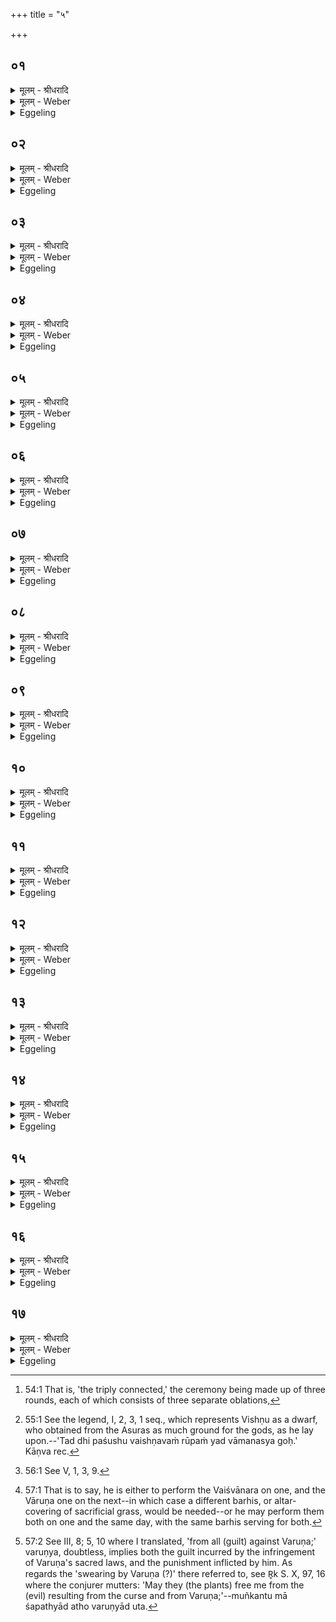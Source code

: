 +++
title = "५"

+++


## ०१
<details><summary>मूलम् - श्रीधरादि</summary>

आग्नावैष्णवमे᳘कादशकपालं पुरोडा᳘शं नि᳘र्व्वपति॥  
(त्यै) ऐन्द्रावैष्णवं᳘ चरुं᳘ व्वैष्णवं त्रि᳘कपालं वा पुरोडा᳘शं चरुं᳘ वा ते᳘न त्रिषंयुक्ते᳘न यजते पु᳘रुषानेत᳘द्देवा ऽउ᳘पायंस्त᳘थो ऽए᳘वैष᳘ ऽएतत्पु᳘रुषानेवो᳘पैति॥
</details>

<details><summary>मूलम् - Weber</summary>

आग्नावैष्णवमे᳘कादशकपालम् पुरोडा᳘शं नि᳘र्वपति॥  
ऐन्द्रावैष्णवं᳘ चरुं᳘ वैष्णवं त्रि᳘कपालं वा पुरोडाशं चरुं᳘ वा ते᳘न त्रिषंयुक्ते᳘न यजते पु᳘रुषानेत᳘द्देवा उ᳘पायंस्त᳘थो एॗवैष᳘ एतत्पु᳘रुषानेवो᳘पैति॥
</details>

<details><summary>Eggeling</summary>

1. He prepares a cake on eleven potsherds for Agni and Vishṇu, a pap for Indra and Vishṇu, and either a cake on three potsherds, or a pap, for Vishṇu. He performs that Trishaṁyukta [^egg_121] offering. Therewith the gods came by men, and in like manner does this (king) now thereby come by men.

[^egg_121]: 54:1 That is, 'the triply connected,' the ceremony being made up of three rounds, each of which consists of three separate oblations,
</details>

## ०२
<details><summary>मूलम् - श्रीधरादि</summary>

स य᳘दाग्नावैष्णवः[[!!]]॥  
(ऽ) ए᳘कादशकपालः पुरोडा᳘शो भ᳘वत्यग्निर्व्वै᳘ दाता᳘ व्वैष्णवाः पुरुषास्त᳘दस्मा ऽअग्नि᳘र्दाता[[!!]] पु᳘रुषान्ददाति॥
</details>

<details><summary>मूलम् - Weber</summary>

स य᳘दाग्नावैष्णवः᳟॥  
ए᳘कादशकपालः पुरोडा᳘शो भ᳘वत्यग्निर्वै᳘ दाता᳘ वैष्णवाः पु᳘रुषास्त᳘दस्मा अग्नि᳘र्दाता पु᳘रुषान्ददाति॥
</details>

<details><summary>Eggeling</summary>

2. Now as to why there is that cake on eleven potsherds for Agni and Vishṇu;--Agni is the giver, and men are Vishṇu's: thus Agni, the giver, gives him (the king) men.
</details>

## ०३
<details><summary>मूलम् - श्रीधरादि</summary>

(त्य᳘) अ᳘थ य᳘दैन्द्राव्वैष्णवः᳘॥  
(श्च) चरुर्भ᳘वती᳘न्द्रो वै य᳘जमानो व्वैष्णवाः पु᳘रुषाः स या᳘ने᳘वास्मा ऽअग्नि᳘र्दाता पु᳘रुषान्द᳘दाति तै᳘रे᳘वैतत्स᳘ᳫँ᳘स्पृशते ता᳘नात्म᳘न्कुरुते॥
</details>

<details><summary>मूलम् - Weber</summary>

अ᳘थ य᳘दैन्द्रावैष्णवः᳟॥  
चरुर्भ᳘वती᳘न्द्रो वै य᳘जमानो वैष्णवाः पु᳘रुषास्त᳘दस्मा अग्नि᳘र्दाता पुरुषान्द᳘दाति तै᳘रेवैतत्स᳘ᳫं᳘स्पृशते ता᳘नात्म᳘न्कुरुते॥
</details>

<details><summary>Eggeling</summary>

3. And as to why there is a pap for Indra and Vishṇu;--Indra is the Sacrificer, and men are Vishṇu's: thus Agni, the giver, gives him (the

 Sacrificer) men; he now puts himself in contact with them, makes them his own.
</details>

## ०४
<details><summary>मूलम् - श्रीधरादि</summary>

(ते᳘ ऽथा) अ᳘थ य᳘द्वैष्णवः[[!!]]॥  
(स्त्रि᳘) त्रि᳘कपालो वा पुरोडा᳘शो भ᳘वति चरु᳘र्व्वा या᳘ने᳘वास्मा ऽअग्नि᳘र्दाता पु᳘रुषान्द᳘दाति ते᳘ष्वे᳘वैत᳘दन्ततः प्र᳘तितिष्ठति यद्वै पु᳘रुषवान्क᳘र्म चि᳘कीर्षति शक्नो᳘ति वै तत्क᳘र्तुं तत्पु᳘रुषाने᳘वैतदु᳘पैति पु᳘रुषवान्त्सूया ऽइ᳘ति त᳘स्य व्वामनो गौर्द᳘क्षिणा स हि᳘ व्वैष्णवो य᳘द्वामनः[[!!]]॥
</details>

<details><summary>मूलम् - Weber</summary>

अ᳘थ य᳘द्वैष्णवः᳟॥  
त्रि᳘कपालो वा पुरोडा᳘शो भ᳘वति चरु᳘र्वा या᳘नेॗवास्मा अग्नि᳘र्दाता पु᳘रुषान्द᳘दाति ते᳘ष्वेॗवैत᳘दन्ततः प्र᳘तितिष्ठति यद्वै पु᳘रुषवान्क᳘र्म चि᳘कीर्षति शक्नो᳘ति वै तत्क᳘र्तुं तत्पु᳘रुषानेॗवैतदु᳘पैति पु᳘रुषवान्त्सूया इ᳘ति त᳘स्य वामनो गौर्द᳘क्षिणा स हि᳘ वैष्णवो य᳘द्वामनः᳟॥
</details>

<details><summary>Eggeling</summary>

4. And as to why there is either a cake on three potsherds, or a pap, for Vishṇu;--whatever men Agni, the giver, gives him, among them he thereby finally establishes him (the king); and whatever work he wishes to do with his men, that he is able to do. Thus he thereby approaches the men, thinking, 'May I be consecrated, and possessed of men!' A dwarfish bull is the sacrificial fee for this (offering), for the dwarf belongs to Vishṇu [^egg_122].

[^egg_122]: 55:1 See the legend, I, 2, 3, 1 seq., which represents Vishṇu as a dwarf, who obtained from the Asuras as much ground for the gods, as he lay upon.--'Tad dhi paśushu vaishṇavaṁ rūpaṁ yad vāmanasya goḥ.' Kāṇva rec.
</details>

## ०५
<details><summary>मूलम् - श्रीधरादि</summary>

(नो ऽथा᳘) अथा᳘परेण त्रिषंयुक्ते᳘न यजते॥  
स᳘ आग्नापौष्णमे᳘कादशकपालं पुरोडा᳘शं नि᳘र्व्वपत्यैन्द्रापौष्णं᳘ चरुं पौष्णं[[!!]] चरुं ते᳘न त्रिषंयुक्ते᳘न यजते पशू᳘नेव त᳘द्देवा ऽउ᳘पायंस्त᳘थो ऽए᳘वैष᳘ एत᳘त्पशू᳘नेवो᳘पैति॥
</details>

<details><summary>मूलम् - Weber</summary>

अथा᳘परेण त्रिषंयुक्ते᳘न यजते॥  
स᳘ आग्नापौष्णमे᳘कादशकपालम् पुरोडा᳘शं नि᳘र्वपत्यैन्द्रापौष्णं᳘ चरुम् पौष्णं᳘ चरुं ते᳘न त्रिषंयुक्ते᳘न यजते पशू᳘नेव त᳘द्देवा उ᳘पायंस्त᳘थो एॗवैष᳘ एत᳘त्पशू᳘नेवो᳘पैति॥
</details>

<details><summary>Eggeling</summary>

5. He then performs another Trishaṁyukta offering. He prepares a cake on eleven potsherds for Agni and Pūshan, a pap for Indra and Pūshan, and a pap for Pūshan: this Trishaṁyukta he offers. Thereby the gods obtained cattle; and in like manner does this (king) thereby obtain cattle.
</details>

## ०६
<details><summary>मूलम् - श्रीधरादि</summary>

स य᳘दाग्नापौष्णः[[!!]]॥  
(ऽ) ए᳘कादशकपालः पुरोडा᳘शो भ᳘वत्यग्निर्व्वै᳘ दाता᳘ पौष्णाः᳘ पश᳘वस्त᳘दस्मा ऽअग्नि᳘रेव᳘ दाता᳘ पशू᳘न्ददाति॥
</details>

<details><summary>मूलम् - Weber</summary>

स य᳘दाग्नापौष्णः᳟॥  
ए᳘कादशकपालः पुरोडा᳘शो भ᳘वत्यग्निर्वै᳘ दाता᳘ पौष्णाः᳘ पश᳘वस्त᳘दस्मा अग्नि᳘रेव᳘ दाता᳘ पशू᳘न्ददाति॥
</details>

<details><summary>Eggeling</summary>

6. Now as to why there is that cake on eleven potsherds for Agni and Pūshan; Agni is the giver, and the cattle are Pūshan's: thus Agni, the giver, gives him cattle.
</details>

## ०७
<details><summary>मूलम् - श्रीधरादि</summary>

(त्य᳘) अ᳘थ य᳘दैन्द्रापौष्णः᳘॥  
(श्च) चरुर्भ᳘वती᳘न्द्रो वै य᳘जमानः पौष्णाः᳘ पश᳘वः स या᳘ने᳘वास्मा ऽअग्नि᳘र्दाता᳘ पशून्द᳘दाति तै᳘रे᳘वैतत्स᳘ᳫँ᳘स्पृशते ता᳘नात्म᳘न्कुरुते॥
</details>

<details><summary>मूलम् - Weber</summary>

अ᳘थ यदैन्द्रापौष्णः॥  
चरुर्भ᳘वती᳘न्द्रो वै य᳘जमानः पौष्णाः᳘ पश᳘वः स या᳘नेॗवास्मा अग्नि᳘र्दाता᳘ पशून्द᳘दाति तै᳘रेॗवैतत्स᳘ᳫं᳘स्पृशते ता᳘नात्म᳘न्कुरुते॥
</details>

<details><summary>Eggeling</summary>

7. And as to why there is a pap for Indra and Pūshan;--Indra is the Sacrificer, and the cattle are Pūshan's: whatever cattle Agni, the giver, gives him, therewith he now puts himself in contact, those he makes his own.
</details>

## ०८
<details><summary>मूलम् - श्रीधरादि</summary>

(ते᳘ ऽथ) अथ य᳘त्पौष्णः᳘॥  
(श्च) चरुर्भ᳘वति या᳘ने᳘वास्मा ऽअग्नि᳘र्दाता᳘ पशून्द᳘दाति ते᳘ष्वे᳘वैत᳘दन्ततः प्र᳘तितिष्ठति यद्वै᳘ पशुमान्क᳘र्म चि᳘कीर्षति शक्नो᳘ति वै तत्क᳘र्त्तुं त᳘त्पशू᳘ने᳘वैतदु᳘पैति पशुमा᳘न्त्सूया ऽइ᳘ति त᳘स्य श्यामो गौर्द᳘क्षिणा स हि᳘ पौष्णो य᳘च्छ्यामो द्वे वै᳘ श्याम᳘स्य रूपे᳘ शुक्लं᳘ चैव लो᳘म कृष्णं᳘ च द्वन्द्वं वै मिथुनं᳘ प्रज᳘ननं वै᳘ पूषा᳘ पश᳘वो हि᳘ पूषा᳘ पश᳘वो हि᳘ प्रज᳘ननं मिथुन᳘मे᳘वैत᳘त्प्रज᳘ननं क्रियते त᳘स्माच्छ्यामो गौर्द᳘क्षिणा॥
</details>

<details><summary>मूलम् - Weber</summary>

अथ य᳘त्पौष्णः᳟॥  
चरुर्भ᳘वति या᳘नेॗवास्मा अग्नि᳘र्दाता᳘ पशून्द᳘दाति ते᳘ष्वेॗवैत᳘दन्ततः प्र᳘तितिष्ठति यद्वै᳘ पशुमान्क᳘र्म चि᳘कीर्षति शक्नो᳘ति वै तत्क᳘र्तुं त᳘त्पशू᳘नेॗवैतदु᳘पैति पशुमा᳘न्त्सूया इ᳘ति त᳘स्य श्यामो गौर्द᳘क्षिणा स हि᳘ पौष्णो य᳘छ्यामो द्वे वै᳘ श्याम᳘स्य रूपे᳘ शुक्लं᳘ चैव लो᳘म कृष्णं᳘ च द्वन्द्वं वै मिथुन᳘म् प्रज᳘ननं वै᳘ पूषा᳘ पश᳘वो हि᳘ पूषा᳘ पश᳘वो हि᳘ प्रज᳘ननम् मिथुन᳘मेॗवैत᳘त्प्रज᳘ननं क्रियते त᳘स्माछ्यामो गौर्द᳘क्षिणा॥
</details>

<details><summary>Eggeling</summary>

8. And why there is a pap for Pūshan;--whatever cattle Agni, the giver, gives him, therewith he thereby finally establishes him, and whatever work he wishes to do with his cattle, that he is able

to do: thus he comes by cattle, thinking, 'May I be consecrated, possessed of cattle!' A dark-grey [^egg_123] bull is the fee for this (offering), for such a dark-grey one is of Pūshan's nature: there are two forms of the dark-grey, the white hair and the black; and 'two and two' means a productive pair, and Pūshan represents productiveness, for Pūshan is cattle, and cattle means productiveness: thus a productive pair is obtained,--hence a dark-grey bull is the sacrificial fee.

[^egg_123]: 56:1 See V, 1, 3, 9.
</details>

## ०९
<details><summary>मूलम् - श्रीधरादि</summary>

(णा ऽथा) अथा᳘परेण त्रिषंयुक्ते᳘न यजते᳘॥  
सो ऽग्नीषोमी᳘यमे᳘कादशकपालं पुरोडा᳘शं नि᳘र्व्वपत्यैन्द्रासौम्यं᳘ चरु᳘ᳫँ᳘ सौम्यं᳘ चरुं ते᳘न त्रिषंयुक्ते᳘न यजते व्व᳘र्च ऽएव त᳘द्देवा ऽउ᳘पायंस्त᳘थो ऽए᳘वैष᳘ एतद्व᳘र्च ऽएवो᳘पैति॥
</details>

<details><summary>मूलम् - Weber</summary>

अथा᳘परेण त्रिषंयुक्ते᳘न यजते᳟᳟॥  
सो ऽग्नीषोमी᳘यमे᳘कादशकपालम् पुरोडा᳘शं नि᳘र्वपत्यैन्द्रासौम्यं᳘ चरु᳘ᳫं᳘ सौम्यं᳘ चरुं ते᳘न त्रिषंयुक्ते᳘न यजते व᳘र्च एव त᳘द्देवा उ᳘पायंस्त᳘थो एॗवैष᳘ एतद्व᳘र्च एवो᳘पैति॥
</details>

<details><summary>Eggeling</summary>

9. He then performs another Trishaṁyukta offering. He prepares a cake on eleven potsherds for Agni and Soma, a pap for Indra and Soma, and a pap for Soma: this Trishaṁyukta (triply connected) he offers:--Thereby the gods attained glory; and in like manner does this (king) thereby attain glory.
</details>

## १०
<details><summary>मूलम् - श्रीधरादि</summary>

स य᳘दग्नीषोमी᳘यः॥  
(ऽ) ए᳘कादशकपालः पुरोडा᳘शो भ᳘वत्यग्निर्व्वै᳘ दाता व्व᳘र्चः सो᳘मस्त᳘दस्मा ऽअग्नि᳘रेव᳘ दाता व्व᳘र्चो ददाति॥
</details>

<details><summary>मूलम् - Weber</summary>

स य᳘दग्नीषोमी᳘यः॥  
ए᳘कादशकपालः पुरोडा᳘शो भ᳘वत्यग्निर्वै᳘ दाता व᳘र्चः सो᳘मस्त᳘दस्मा अग्नि᳘रेव दाता व᳘र्चो ददाति॥
</details>

<details><summary>Eggeling</summary>

10. Now as to why there is that cake on eleven potsherds for Agni and Soma;--Agni is the giver, and Soma is glory: thus Agni, the giver, gives him glory.
</details>

## ११
<details><summary>मूलम् - श्रीधरादि</summary>

(त्य᳘) अ᳘थ य᳘दैन्द्रासौम्यः᳘॥  
(श्च) चरुर्भ᳘वती᳘न्द्रो वै य᳘जमानो व्व᳘र्चः सो᳘मः स य᳘दे᳘वास्मा ऽअग्नि᳘र्दाता व्व᳘र्चो द᳘दाति ते᳘नै᳘वैतत्स᳘ᳫँ᳘स्पृशते त᳘दात्म᳘न्कुरुते᳘॥
</details>

<details><summary>मूलम् - Weber</summary>

अ᳘थ य᳘दैन्द्रासौम्यः᳟॥  
चरुर्भ᳘वती᳘न्द्रो वै य᳘जमानो व᳘र्चः सो᳘मः स य᳘देॗवास्मा अग्नि᳘र्दाता व᳘र्चो द᳘दाति ते᳘नैॗवैतत्स᳘ᳫं᳘स्पृशते त᳘दान्म᳘न्कुरुते॥
</details>

<details><summary>Eggeling</summary>

11. And as to why there is a pap for Indra and Soma;--Indra is the Sacrificer, and Soma is glory: whatever glory Agni, the giver, gives him, therewith he now puts himself in contact, that he makes his own.
</details>

## १२
<details><summary>मूलम् - श्रीधरादि</summary>

(ते᳘ ऽथ) अ᳘थ य᳘त्सौम्यः᳘॥  
(श्च) चरुर्भ᳘वति य᳘दे᳘वास्मा ऽअग्नि᳘र्दाता व्व᳘र्चो द᳘दाति त᳘स्मिन्ने᳘वैत᳘दन्ततः प्र᳘तितिष्ठति यद्वै᳘ व्वर्चस्वी क᳘र्म चि᳘कीर्षति शक्नो᳘ति वै तत्क᳘र्त्तुं तद्व᳘र्च ऽए᳘वैतदु᳘पैति व्वर्चस्वी᳘ सूया ऽइ᳘ति᳘ नो ह्यवर्च᳘सो᳘[[!!]] व्याप्त्या चनार्थो᳘ ऽस्ति त᳘स्य बभ्रुर्गौर्द᳘क्षिणा स हि᳘ सौम्यो य᳘द्बभ्रुः[[!!]]॥
</details>

<details><summary>मूलम् - Weber</summary>

अ᳘थ य᳘त्सौम्यः᳟॥  
चरुर्भ᳘वति य᳘देॗवास्मा अग्नि᳘र्दाता व᳘र्चो द᳘दाति त᳘स्मिन्नेॗवैत᳘दन्ततः प्र᳘तितिष्ठति यद्वै᳘ वर्चस्वी क᳘र्म चि᳘कीर्षति शक्नो᳘ति वै तत्क᳘र्तुं तद्व᳘र्च एॗवैतदु᳘पैति वर्चस्वी᳘ सूया इ᳘तिॗ नो ह्य᳘वर्च᳘सोॗ व्याप्त्या चनार्थो᳘ ऽस्ति त᳘स्य बभ्रुर्गौर्द᳘क्षिणा स हि᳘ सौम्यो य᳘द्बभ्रुः᳟॥
</details>

<details><summary>Eggeling</summary>

12. And why there is a pap for Soma;--whatever glory, Agni, the giver, gives him, therein he now finally establishes him; and whatever work he, the glorious, wishes to do, that he is able to do. Thus he thereby attains glory,--thinking, 'May I be consecrated, endowed with glory!' for the inglorious one has no concern with success. A brown bull is

the fee for this (offering); for such a brown one is of Soma's nature.
</details>

## १३
<details><summary>मूलम् - श्रीधरादि</summary>

(र᳘) अ᳘थ श्वो᳘भूते᳘॥  
व्वैश्वानरं द्वा᳘दशकपालं पुरोडा᳘शं नि᳘र्व्वपति व्वारुणं᳘ यवम᳘यं चरुं ता᳘भ्यामनूचीनाहं व्वे᳘ष्टिभ्यां य᳘जते समान᳘बर्हिर्भ्यां वा॥
</details>

<details><summary>मूलम् - Weber</summary>

अ᳘थ श्वो᳘ भूते᳟॥  
वैश्वानरं द्वा᳘दशकपालम् पुरोडा᳘शं नि᳘र्वपति वारुण᳘ यवम᳘यं चरुं ता᳘भ्यामनूचीनाहं वे᳘ष्टिभ्यां य᳘जते समान᳘बर्हिर्भ्यां वा॥
</details>

<details><summary>Eggeling</summary>

13. And on the following day he prepares a cake-on twelve potsherds for (Agni) Vaiśvānara, and a barley pap for Varuṇa. These two offerings he performs either on days following one another, or so as to use the same barhis [^egg_124].

[^egg_124]: 57:1 That is to say, he is either to perform the Vaiśvānara on one, and the Vāruṇa one on the next--in which case a different barhis, or altar-covering of sacrificial grass, would be needed--or he may perform them both on one and the same day, with the same barhis serving for both.
</details>

## १४
<details><summary>मूलम् - श्रीधरादि</summary>

स य᳘द्वैश्वानरो भ᳘वति॥  
संव्वत्सरो वै᳘ व्वैश्वानरः᳘ संव्वत्सरः᳘ प्रजा᳘पतिः प्रजा᳘पतिरेव त᳘द्भूमा᳘नं प्रजाः᳘ ससृजे भूमा᳘नं प्रजाः᳘ सृष्ट्वा᳘ सूया ऽइ᳘ति त᳘थो ऽए᳘वैष᳘ ऽएत᳘द्भूमा᳘नं प्रजाः᳘ सृजते भूमा᳘नं प्रजाः सृष्ट्वा᳘ सूया ऽइति[[!!]]॥
</details>

<details><summary>मूलम् - Weber</summary>

स य᳘द्वैश्वानरो भ᳘वति॥  
संवत्सरो वै᳘ वैश्वानरः᳘ संवत्सरः᳘ प्रजा᳘पतिः प्रजा᳘पतिरेव त᳘द्भूमा᳘नम् प्रजाः᳘ ससृजे भूमा᳘नम् प्रजाः᳘ सृष्ट्वा᳘ सूया इ᳘ति त᳘थो ए᳘वैष᳘ एत᳘द्भूमा᳘नम् प्रजाः᳘ सृजते भूमा᳘नम् प्रजाः सृष्ट्वा सूया इ᳘ति॥
</details>

<details><summary>Eggeling</summary>

14. And as to why there is that (cake) for Vaiśvānara;--Vaiśvānara ('belonging to all men') truly is the year, and Prajāpati is the year; and Prajāpati indeed thereby created abundance and creatures, thinking, 'May I be consecrated, having created abundance and creatures!' And in like manner does that (king) thereby create abundance and creatures, thinking, 'May I be consecrated, having created abundance and creatures!'
</details>

## १५
<details><summary>मूलम् - श्रीधरादि</summary>

(त्य᳘) अ᳘थ यद्द्वा᳘दशकपालो भ᳘वति॥  
द्वा᳘दश वै मा᳘साः संव्वत्सर᳘स्य संव्वत्सरो᳘ व्वैश्वानरस्त᳘स्माद्द्वा᳘दशकपालो भवति॥
</details>

<details><summary>मूलम् - Weber</summary>

अ᳘थ यद्द्वा᳘दशकपालो भ᳘वति॥  
द्वा᳘दश वै मा᳘साः संवत्सर᳘स्य संवत्सरो᳘ वैश्वानरस्त᳘स्माद्द्वादशकपालो भवति॥
</details>

<details><summary>Eggeling</summary>

15. And why it is one on twelve potsherds;--twelve months there are in the year, and Vaiśvānara is the year: this is why it is one on twelve potsherds.
</details>

## १६
<details><summary>मूलम् - श्रीधरादि</summary>

(त्य᳘) अ᳘थ य᳘द्वारुणो᳘ यवम᳘यश्चरुर्भ᳘वति॥  
तत्स᳘र्व्वस्मादे᳘वैत᳘द्वरुणपाशात्स᳘र्व्वस्माद्वरु᳘ण्यात्प्रजाः प्र᳘मुञ्चति ता᳘ ऽअस्यानमीवा᳘ अकिल्विषाः᳘ प्रजाः प्र᳘जायन्ते ऽनमीवा᳘ ऽअकिल्विषाः᳘ प्रजा᳘ ऽअभि᳘ सूया ऽइ᳘ति॥
</details>

<details><summary>मूलम् - Weber</summary>

अ᳘थ य᳘द्वारुणो᳘ यवम᳘यश्चरुर्भ᳘वति॥  
तत्स᳘र्वस्मादेॗवैत᳘द्वरुणपाशात्स᳘र्वस्माद्वरुॗण्यात्प्रजाः प्र᳘मुञ्चति ता᳘ अस्यानमीवा᳘ अकिल्विषाः᳘ प्रजाः प्र᳘जायन्ते ऽनमीवा᳘ अकिल्विषाः᳘ प्रजा᳘ अभि᳘ सूया इ᳘ति॥
</details>

<details><summary>Eggeling</summary>

16. And as to why there is a barley pap for Varuṇa; he thereby frees the creatures from every snare of Varuṇa, from all that comes from Varuṇa [^egg_125];

[^egg_125]: 57:2 See III, 8; 5, 10 where I translated, 'from all (guilt) against Varuṇa;' varuṇya, doubtless, implies both the guilt incurred by the infringement of Varuṇa's sacred laws, and the punishment inflicted by him. As regards the 'swearing by Varuṇa (?)' there referred to, see R̥k S. X, 97, 16 where the conjurer mutters: 'May they (the plants) free me from the (evil) resulting from the curse and from Varuṇa;'--muñkantu mā śapathyād atho varuṇyād uta.

and those creatures of his are produced sound and faultless: 'May I be consecrated for sound and faultless creatures (or subjects)!' he thinks.
</details>

## १७
<details><summary>मूलम् - श्रीधरादि</summary>

(त्यृ) ऋषभो᳘ व्वैश्वानर᳘स्य द᳘क्षिणा॥  
संव्वत्सरो वै᳘ व्वैश्वानरः᳘ संव्वत्सरः᳘ प्रजा᳘पतिर्ऋषभो वै᳘ पशूनां᳘ प्रजा᳘पतिस्त᳘स्मादृषभो᳘ व्वैश्वानर᳘स्य द᳘क्षिणा कृष्णं व्वा᳘सो व्वारुण᳘स्य तद्धि᳘ व्वारुणं य᳘त्कृष्णं य᳘दि कृष्णं न᳘ व्विन्देद᳘पि यदेव[[!!]] कि᳘ञ्च व्वासः[[!!]] स्याद्ग्रन्थि᳘भिर्हि व्वा᳘सो वारुणं᳘ व्वरु᳘ण्यो हि᳘ ग्रन्थिः[[!!]]॥
</details>
<details><summary>मूलम् - Weber</summary>

ऋषभो᳘ वैश्वानर᳘स्य द᳘क्षिणा॥  
संवत्सरो वै᳘ वैश्वानरः᳘ संवत्सरः᳘ प्रजा᳘पतिरृषभो वै᳘ पशूना᳘म् प्रजा᳘पतिस्त᳘स्मादृषभो᳘ वैश्वानर᳘स्य द᳘क्षिणा कृष्णं वा᳘सो वारुण᳘स्य तद्धि᳘ वारुणं य᳘त्कृष्णं य᳘दि कृष्णं न᳘ विन्देद᳘पि य᳘देव किं᳘ च वा᳘सः स्याद्ग्रन्थि᳘भिर्हि वा᳘सो वारुणं᳘ वरुॗण्यो हि᳘ ग्रन्थिः᳟॥
</details>
<details><summary>Eggeling</summary>

17. A bull is the fee for the Vaiśvānara (oblation); for Vaiśvānara is the year, and Prajāpati is the year; and the bull is the Prajāpati (lord of creatures or generation) among cows: therefore a bull is the fee for the Vaiśvānara. A black cloth for the Vāruṇa (oblation), for what is black belongs to Varuṇa. If he cannot obtain a black one, any kind of cloth will do: it is by its knots that the cloth belongs to Vanilla, for the knot is sacred to Varuṇa.
</details>

